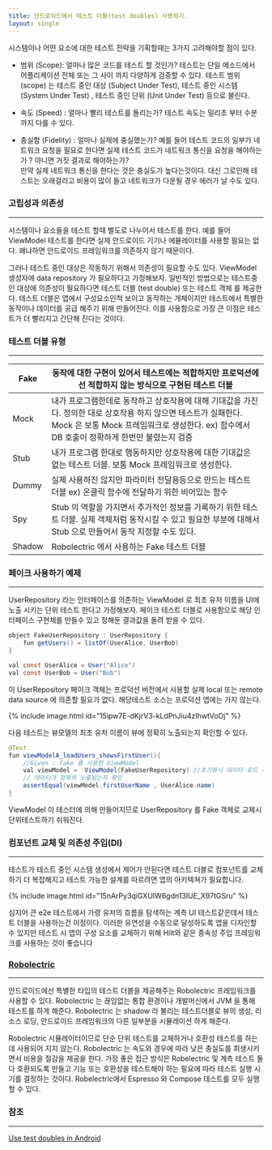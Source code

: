 ```yaml
---
title: 안드로이드에서 테스트 더블(test doubles) 사용하기.
layout: single
---
```

시스템이나 어떤 요소에 대한 테스트 전략을 기획할때는 3가지 고려해야할 점이 있다.

- 범위 (Scope): 얼마나 많은 코드를 테스트 할 것인가? 테스트는 단일 메소드에서 어플리케이션 전체 
또는 그 사이 까지 다양하게 검증할 수 있다. 테스트 범위 (scope) 는 테스트 중인 대상 (Subject Under Test), 
테스트 중인 시스템 (System Under Test) , 테스트 중인 단위 (Unit Under Test) 등으로 불린다.

- 속도 (Speed) : 얼마나 빨리 테스트를 돌리는가? 테스트 속도는 밀리초 부터 수분 까지 다를 수 있다.

- 충실함 (Fidelity) : 얼마나 실제에 충실했는가? 예를 들어 테스트 코드의 일부가 네트워크 요청을 필요로 한다면 실제 테스트 코드가 네트워크 통신을 요청을 해야하는가 ? 아니면 거짓 결과로 해야하는가?   
만약 실제 네트워크 통신을 한다는 것은 충실도가 높다는것이다. 대신 그로인해 테스트는 오래걸리고 비용이 많이 들고 네트워크가 다운될 경우 에러가 날 수도 있다.

### 고립성과 의존성
---
시스템이나 요소들을 테스트 할때 별도로 나누어서 테스트를 한다. 예를 들어 ViewModel 테스트를 한다면 실제 안드로이드 기기나 에뮬레이터를 사용할 필요는 없다. 왜냐하면 안드로이드 프레임워크를 의존하지 않기 때문이다.

그러나 테스트 중인 대상은 작동하기 위해서 의존성이 필요할 수도 있다. ViewModel 생성자에 data repository 가
필요하다고 가정해보자. 일반적인 방법으로는 테스트중인 대상에 의존성이 필요하다면 테스트 더블 (test double) 또는 테스트 객체 를 제공한다. 테스트 더블은 앱에서 구성요소인척 보이고 동작하는 개체이지만 테스트에서 특별한 동작이나 데이터를 공급 해주기 위해 만들어진다. 이를 사용함으로 가장 큰 이점은 테스트가 더 빨리지고 간단해 진다는 것이다.

### 테스트 더블 유형
---
|  Fake | 동작에 대한 구현이 있어서 테스트에는 적합하지만 프로덕션에선 적합하지 않는 방식으로 구현된 테스트 더블  |
|---|---|
|  Mock | 내가 프로그램한데로 동작하고 상호작용에 대해 기대값을 가진다. 정의한 대로 상호작용 하지 않으면 테스트가 실패한다. Mock 은 보통  Mock 프레임워크로 생성한다. ex) 함수에서 DB 호출이 정확하게 한번만 불렸는지 검증|
|  Stub | 내가 프로그램 한대로 행동하지만 상호작용에 대한 기대값은 없는 테스트 더블. 보통 Mock 프레임워크로 생성한다.|
|  Dummy |  실제 사용하진 않지만 파라미터 전달용등으로 만드는 테스트 더블 ex) 온클릭 함수에 전달하기 위한 비어있는 함수  |
|  Spy |  Stub 의 역할을 가지면서 추가적인 정보를 기록하기 위한 테스트 더블. 실제 객체처럼 동작시킬 수 있고 필요한 부분에 대해서 Stub 으로 만들어서 동작 지정할 수도 있다.  |
|  Shadow | Robolectric 에서 사용하는 Fake 테스트 더블  |


### 페이크 사용하기 예제
---
UserRepository 라는 인터페이스를 의존하는 ViewModel 로 최초 유저 이름을 UI에 노출 시키는 단위 테스트 한다고 가정해보자. 페이크 테스트 더블로 사용함으로 해당 인터페이스 구현체를 만들수 있고 정해둔 결과값을 돌려 받을 수 있다.

```java
object FakeUserRepository : UserRepository {
    fun getUsers() = listOf(UserAlice, UserBob)
}

val const UserAlice = User("Alice")
val const UserBob = User("Bob")
```

이 UserRepository 페이크 객체는 프로덕션 버전에서 사용할 실제 local 또는 remote data source 에 의존할 필요가 없다. 해당테스트 소스는 프로덕션 앱에는 가지 않는다.  

{% include image.html id="15ipw7E-dKjrV3-kLdPnJiu4zIhwtVoOj" %}

다음 테스트는 뷰모델의 최초 유저 이름이 뷰에 정확히 노출되는지 확인할 수 있다.

```java
@Test
fun viewModelA_loadUsers_showsFirstUser(){
    //Given : fake 를 사용한 ViewModel
    val viewModel =  ViewModel(FakeUserRepository) //초기화시 데이터 로드 시작
    // 데이터가 정확히 노출됬는지 확인
    assertEqual(viewModel.firstUserName , UserAlice.name)
}
```

ViewModel 이 테스터에 의해 만들어지므로 UserRepository 를 Fake 객체로 교체시 단위테스트하기 쉬워진다.

### 컴포넌트 교체 및 의존성 주입(DI)
---
테스트가 테스트 중인 시스템 생성에서 제어가 안된다면 테스트 더블로 컴포넌트를 교체하기 더 복잡해지고 테스트 가능한 설계를 따르려면 앱의 아키텍쳐가 필요합니다.

{% include image.html id="15nArPy3qiGXUIW6gdn13IUE_X97tGSru" %}

심지어 큰 e2e 테스트에서 가령 유저의 흐름을 탐색하는 계측 UI 테스트같은데서 테스트 더블을 사용하는건 이점이다. 이러한 유연성을 수동으로 달성하도록 앱을 디자인할 수 있지만 테스트 시 앱의 구성 요소를 교체하기 위해 Hilt와 같은 종속성 주입 프레임워크를 사용하는 것이 좋습니다


### [Robolectric](http://robolectric.org/)
---
안드로이드에선 특별한 타입의 테스트 더블을 제공해주는 Robolectric 프레임워크를 사용할 수 있다. 
Robolectric 는 끊임없는 통합 환경이나 개발머신에서 JVM 을 통해 테스트를 하게 해준다. Robolectric 는  shadow 라 불리는 테스트더블로 뷰의 생성, 리소스 로딩, 안드로이드 프레임워크의 다른 일부분을 시뮬레이션 하게 해준다.

Robolectric 시뮬레이터이므로 단순 단위 테스트를 교체하거나 호환성 테스트를 하는데 사용되어 지지 않는다.
Robolectric 는 속도와 경우에 따라 낮은 충실도를 희생시키면서 비용을 절감을 제공을 한다. 가장 좋은 접근 방식은 Robelectric 및 계측 테스트 둘다 호환되도록 만들고 기능 또는 호환성을 테스트해야 하는 필요에 따라 테스트 실행 시기를 결정하는 것이다. Robelectric에서 Espresso 와 Compose 테스트를 모두 실행할 수 있다.


### 참조
---
[Use test doubles in Android](https://developer.android.com/training/testing/fundamentals/test-doubles)